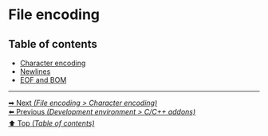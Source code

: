 # File encoding

## Table of contents

- [Character encoding](character_encoding.md)
- [Newlines](newlines.md)
- [EOF and BOM](eof_bom.md)

<hr>

[➡ Next _(File encoding > Character encoding)_](character_encoding.md)<br>
[⬅️ Previous _(Development environment > C/C++ addons)_](../development_environment/cpp_addons.md)<br>
[⬆️ Top _(Table of contents)_](../../README.md#table-of-contents)<br>
